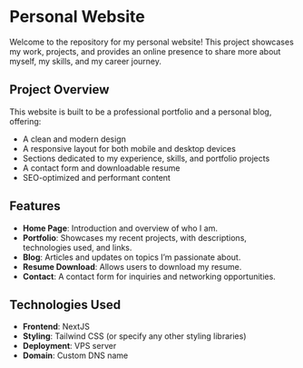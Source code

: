 # Personal Website

Welcome to the repository for my personal website! This project showcases my work, projects, and provides an online presence to share more about myself, my skills, and my career journey.

## Project Overview

This website is built to be a professional portfolio and a personal blog, offering:
- A clean and modern design
- A responsive layout for both mobile and desktop devices
- Sections dedicated to my experience, skills, and portfolio projects
- A contact form and downloadable resume
- SEO-optimized and performant content

## Features

- **Home Page**: Introduction and overview of who I am.
- **Portfolio**: Showcases my recent projects, with descriptions, technologies used, and links.
- **Blog**: Articles and updates on topics I’m passionate about.
- **Resume Download**: Allows users to download my resume.
- **Contact**: A contact form for inquiries and networking opportunities.

## Technologies Used

- **Frontend**: NextJS
- **Styling**: Tailwind CSS (or specify any other styling libraries)
- **Deployment**: VPS server
- **Domain**: Custom DNS name